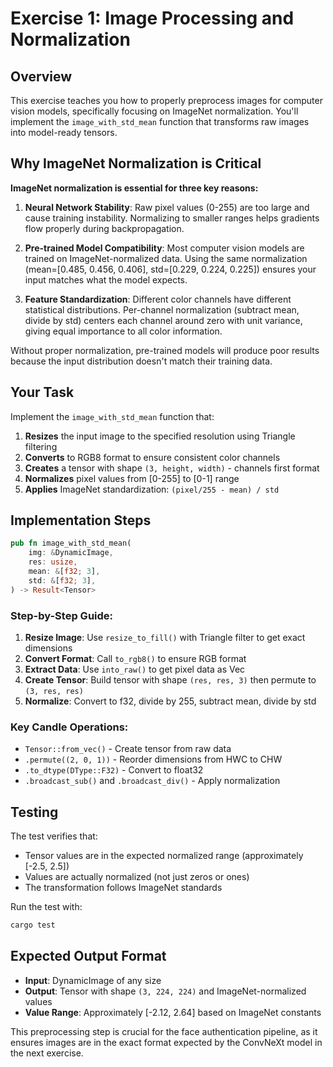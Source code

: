 # Exercise 1: Image Processing and Normalization

## Overview

This exercise teaches you how to properly preprocess images for computer vision models, specifically focusing on ImageNet normalization. You'll implement the `image_with_std_mean` function that transforms raw images into model-ready tensors.

## Why ImageNet Normalization is Critical

**ImageNet normalization is essential for three key reasons:**

1. **Neural Network Stability**: Raw pixel values (0-255) are too large and cause training instability. Normalizing to smaller ranges helps gradients flow properly during backpropagation.

2. **Pre-trained Model Compatibility**: Most computer vision models are trained on ImageNet-normalized data. Using the same normalization (mean=[0.485, 0.456, 0.406], std=[0.229, 0.224, 0.225]) ensures your input matches what the model expects.

3. **Feature Standardization**: Different color channels have different statistical distributions. Per-channel normalization (subtract mean, divide by std) centers each channel around zero with unit variance, giving equal importance to all color information.

Without proper normalization, pre-trained models will produce poor results because the input distribution doesn't match their training data.

## Your Task

Implement the `image_with_std_mean` function that:

1. **Resizes** the input image to the specified resolution using Triangle filtering
2. **Converts** to RGB8 format to ensure consistent color channels
3. **Creates** a tensor with shape `(3, height, width)` - channels first format
4. **Normalizes** pixel values from [0-255] to [0-1] range
5. **Applies** ImageNet standardization: `(pixel/255 - mean) / std`

## Implementation Steps

```rust
pub fn image_with_std_mean(
    img: &DynamicImage,
    res: usize,
    mean: &[f32; 3],
    std: &[f32; 3],
) -> Result<Tensor>
```

### Step-by-Step Guide:

1. **Resize Image**: Use `resize_to_fill()` with Triangle filter to get exact dimensions
2. **Convert Format**: Call `to_rgb8()` to ensure RGB format
3. **Extract Data**: Use `into_raw()` to get pixel data as Vec<u8>
4. **Create Tensor**: Build tensor with shape `(res, res, 3)` then permute to `(3, res, res)`
5. **Normalize**: Convert to f32, divide by 255, subtract mean, divide by std

### Key Candle Operations:
- `Tensor::from_vec()` - Create tensor from raw data
- `.permute((2, 0, 1))` - Reorder dimensions from HWC to CHW
- `.to_dtype(DType::F32)` - Convert to float32
- `.broadcast_sub()` and `.broadcast_div()` - Apply normalization

## Testing

The test verifies that:
- Tensor values are in the expected normalized range (approximately [-2.5, 2.5])
- Values are actually normalized (not just zeros or ones)
- The transformation follows ImageNet standards

Run the test with:
```bash
cargo test
```

## Expected Output Format

- **Input**: DynamicImage of any size
- **Output**: Tensor with shape `(3, 224, 224)` and ImageNet-normalized values
- **Value Range**: Approximately [-2.12, 2.64] based on ImageNet constants

This preprocessing step is crucial for the face authentication pipeline, as it ensures images are in the exact format expected by the ConvNeXt model in the next exercise.
